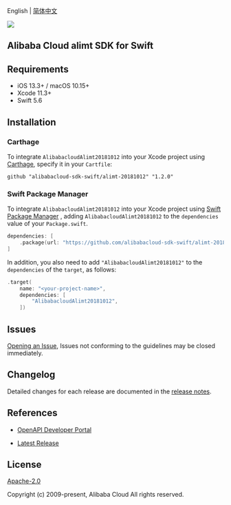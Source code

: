 English | [简体中文](README-CN.md)

![](https://aliyunsdk-pages.alicdn.com/icons/AlibabaCloud.svg)

## Alibaba Cloud alimt SDK for Swift

## Requirements

- iOS 13.3+ / macOS 10.15+
- Xcode 11.3+
- Swift 5.6

## Installation

### Carthage

To integrate `AlibabacloudAlimt20181012` into your Xcode project using [Carthage](https://github.com/Carthage/Carthage), specify it in your `Cartfile`:

```ogdl
github "alibabacloud-sdk-swift/alimt-20181012" "1.2.0"
```

### Swift Package Manager

To integrate `AlibabacloudAlimt20181012` into your Xcode project using [Swift Package Manager](https://swift.org/package-manager/) , adding `AlibabacloudAlimt20181012` to the `dependencies` value of your `Package.swift`.

```swift
dependencies: [
    .package(url: "https://github.com/alibabacloud-sdk-swift/alimt-20181012.git", from: "1.2.0")
]
```

In addition, you also need to add `"AlibabacloudAlimt20181012"` to the `dependencies` of the `target`, as follows:

```swift
.target(
    name: "<your-project-name>",
    dependencies: [
        "AlibabacloudAlimt20181012",
    ])
```

## Issues

[Opening an Issue](https://github.com/alibabacloud-sdk-swift/alimt-20181012/issues/new), Issues not conforming to the guidelines may be closed immediately.

## Changelog

Detailed changes for each release are documented in the [release notes](./ChangeLog.txt).

## References

* [OpenAPI Developer Portal](https://next.api.alibabacloud.com/home)
- [Latest Release](https://github.com/alibabacloud-sdk-swift/alimt-20181012)

## License

[Apache-2.0](http://www.apache.org/licenses/LICENSE-2.0)

Copyright (c) 2009-present, Alibaba Cloud All rights reserved.
